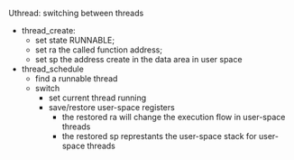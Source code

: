 Uthread: switching between threads
+ thread_create: 
    + set state RUNNABLE; 
    + set ra the called function address; 
    + set sp the address create in the data area in user space
+ thread_schedule
    + find a runnable thread
    + switch
        + set current thread running
        + save/restore user-space registers
            + the restored ra will change the execution flow in user-space threads
            + the restored sp represtants the user-space stack for user-space threads